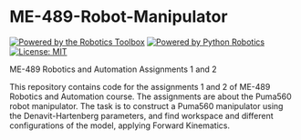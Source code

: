 # ME-489-Robot-Manipulator

[![Powered by the Robotics Toolbox](https://raw.githubusercontent.com/petercorke/robotics-toolbox-python/master/.github/svg/rtb_powered.min.svg)](https://github.com/petercorke/robotics-toolbox-matlab)
[![Powered by Python Robotics](https://raw.githubusercontent.com/petercorke/robotics-toolbox-python/master/.github/svg/pr_powered.min.svg)](https://github.com/petercorke/robotics-toolbox-python)
[![License: MIT](https://img.shields.io/badge/License-MIT-yellow.svg)](https://opensource.org/licenses/MIT)

ME-489 Robotics and Automation Assignments 1 and 2

This repository contains code for the assignments 1 and 2 of ME-489 Robotics and Automation course. The assignments are about the Puma560 robot manipulator. The task is to construct a Puma560 manipulator using the Denavit-Hartenberg parameters, and find workspace and different configurations of the model, applying Forward Kinematics.
